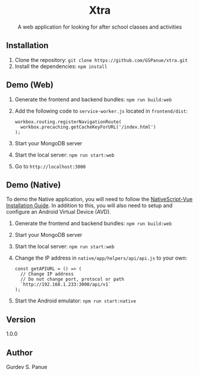 <h1 align="center">Xtra</h1>

<div align="center">
A web application for looking for after school classes and activities
</div>

## Installation

1. Clone the repository: ``git clone https://github.com/GSPanue/xtra.git``
2. Install the dependencies: ``npm install``

## Demo (Web)
1. Generate the frontend and backend bundles: ``npm run build:web``
2. Add the following code to ``service-worker.js`` located in ``frontend/dist``:

    ```
    workbox.routing.registerNavigationRoute(
      workbox.precaching.getCacheKeyForURL('/index.html')
    );
    ```
3. Start your MongoDB server
4. Start the local server: ``npm run start:web``
5. Go to ``http://localhost:3000``

## Demo (Native)
To demo the Native application, you will need to follow the [NativeScript-Vue Installation Guide](https://nativescript-vue.org/en/docs/getting-started/installation). In addition to this, you will also need to setup and configure an Android Virtual Device (AVD).

1. Generate the frontend and backend bundles: ``npm run build:web``
2. Start your MongoDB server
3. Start the local server: ``npm run start:web``
4. Change the IP address in ``native/app/helpers/api/api.js`` to your own:

    ```
    const getAPIURL = () => (
      // Change IP address
      // Do not change port, protocol or path
      `http://192.168.1.233:3000/api/v1`
    );
    ```
5. Start the Android emulator: ``npm run start:native``

## Version

1.0.0

## Author

Gurdev S. Panue
